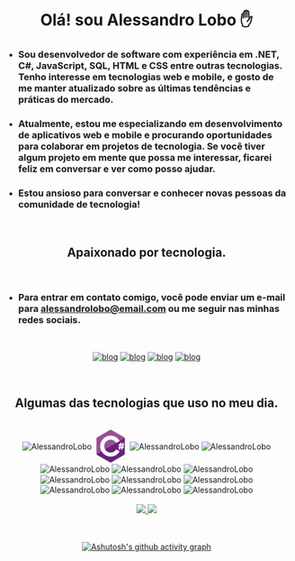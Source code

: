 <div align="center" style="display: inline_block">

# Olá! sou Alessandro Lobo ✋

</div>

- ### Sou desenvolvedor de software com experiência em .NET, C#, JavaScript, SQL, HTML e CSS entre outras tecnologias. Tenho interesse em tecnologias web e mobile, e gosto de me manter atualizado sobre as últimas tendências e práticas do mercado.

- ### Atualmente, estou me especializando em desenvolvimento de aplicativos web e mobile e procurando oportunidades para colaborar em projetos de tecnologia. Se você tiver algum projeto em mente que possa me interessar, ficarei feliz em conversar e ver como posso ajudar.

- ### Estou ansioso para conversar e conhecer novas pessoas da comunidade de tecnologia!

<br/>

<div align="center" style="display: inline_block">

## Apaixonado por tecnologia.

</div>

<br/>

- ### Para entrar em contato comigo, você pode enviar um e-mail para alessandrolobo@email.com ou me seguir nas minhas redes sociais.

<BR/>

<div align="center" style="display: inline_block">

[![blog](https://img.shields.io/badge/LinkedIn-0077B5?style=for-the-badge&logo=linkedin&logoColor=white)](https://www.linkedin.com/in/alessandrolobodev/)
[![blog](https://img.shields.io/badge/WhatsApp-25D366?style=for-the-badge&logo=whatsapp&logoColor=white)](https://wa.me/5516991844434)
[![blog](https://img.shields.io/badge/Instagram-E4405F?style=for-the-badge&logo=instagram&logoColor=white)](https://www.instagram.com/alessandro.dev/)
[![blog](https://img.shields.io/badge/Twitter-1DA1F2?style=for-the-badge&logo=twitter&logoColor=white)](https://twitter.com/Alessandro_lobo)

</div>

<br/>

<div align="center" style="display: inline_block">

## Algumas das tecnologias que uso no meu dia.

</div>

<br/>

<div  align="center" style="display: inline_block">

 <img align="center" alt="AlessandroLobo" height="60" width="60" src="https://cdn.jsdelivr.net/gh/devicons/devicon/icons/dotnetcore/dotnetcore-original.svg" />
 <img align="center" alt="AlessandroLobo" height="60" width="60" src="https://raw.githubusercontent.com/devicons/devicon/master/icons/csharp/csharp-original.svg">
 <img align="center" alt="AlessandroLobo" height="60" width="60" src="https://cdn.jsdelivr.net/gh/devicons/devicon/icons/javascript/javascript-original.svg">
 <img align="center" alt="AlessandroLobo" height="60" width="60"  src="https://cdn.jsdelivr.net/gh/devicons/devicon/icons/typescript/typescript-original.svg">
<img align="center" alt="AlessandroLobo" height="60" width="60" 
 src="https://cdn.jsdelivr.net/gh/devicons/devicon/icons/html5/html5-original.svg">
 <img align="center" alt="AlessandroLobo" height="60" width="60" 
src="https://cdn.jsdelivr.net/gh/devicons/devicon/icons/css3/css3-original.svg">
<img align="center" alt="AlessandroLobo" height="60" width="60" 
src="https://cdn.jsdelivr.net/gh/devicons/devicon/icons/react/react-original.svg">
<img align="center" alt="AlessandroLobo" height="60" width="60"
src="https://cdn.jsdelivr.net/gh/devicons/devicon/icons/nodejs/nodejs-original.svg">
<img align="center" alt="AlessandroLobo" height="60" width="60"
src="https://cdn.jsdelivr.net/gh/devicons/devicon/icons/bootstrap/bootstrap-original.svg">
<img align="center" alt="AlessandroLobo" height="60" width="60"
src="https://cdn.jsdelivr.net/gh/devicons/devicon/icons/tailwindcss/tailwindcss-plain.svg" >
<img align="center" alt="AlessandroLobo" height="60" width="60"
src="https://cdn.jsdelivr.net/gh/devicons/devicon/icons/mysql/mysql-original.svg">
<img align="center" alt="AlessandroLobo" height="60" width="60"
src="https://cdn.jsdelivr.net/gh/devicons/devicon/icons/sqlite/sqlite-original.svg" >
<img   align="center" alt="AlessandroLobo" height="60" width="60"
src="https://cdn.jsdelivr.net/gh/devicons/devicon/icons/microsoftsqlserver/microsoftsqlserver-plain-wordmark.svg" >

<div/>
<br/>

<div align="center">
 <a href="https://github.com/alessandrolobo">
  <img height="180em" src="https://github-readme-stats.vercel.app/api?username=alessandroLobo&show_icons=true&theme=dracula&include_all_commits=true&count_private=true"/>
  <img height="180em" src="https://github-readme-stats.vercel.app/api/top-langs/?username=alessandrolobo&layout=compact&langs_count=7&theme=dracula"/>
</div>

<br/>

<br/>

<div  align="center" style="display: inline_block">

[![Ashutosh's github activity graph](https://github-readme-activity-graph.cyclic.app/graph?username=alessandrolobo&bg_color=282a36&color=ffffff&line=dedede&point=403d3d&area=true&hide_border=true)](https://github.com/ashutosh00710/github-readme-activity-graph)

<div/>

